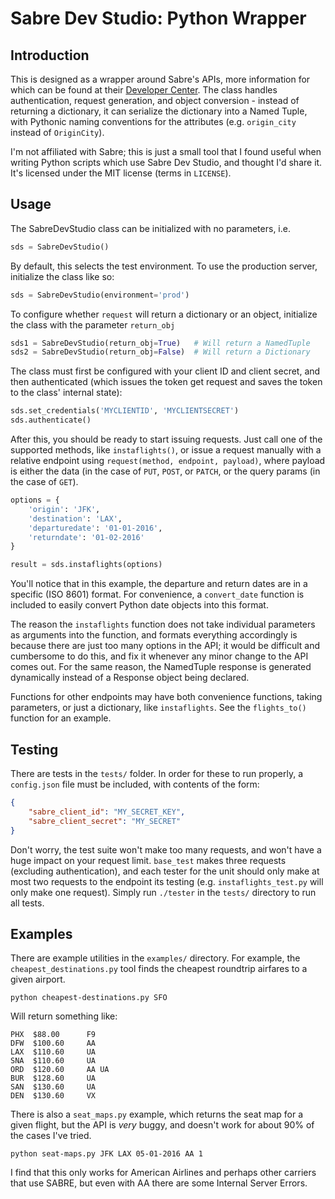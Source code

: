 Sabre Dev Studio: Python Wrapper
==================================

## Introduction

This is designed as a wrapper around Sabre's APIs, more information for which can be found at their [Developer Center](https://developer.sabre.com/docs/read/Home). The class handles authentication, request generation, and object conversion - instead of returning a dictionary, it can serialize the dictionary into a Named Tuple, with Pythonic naming conventions for the attributes (e.g. `origin_city` instead of `OriginCity`).

I'm not affiliated with Sabre; this is just a small tool that I found useful when writing Python scripts which use Sabre Dev Studio, and thought I'd share it. It's licensed under the MIT license (terms in `LICENSE`).

## Usage

The SabreDevStudio class can be initialized with no parameters, i.e.

```python
sds = SabreDevStudio()
```

By default, this selects the test environment. To use the production server, initialize the class like so:

```python
sds = SabreDevStudio(environment='prod')
```

To configure whether `request` will return a dictionary or an object, initialize the class with the parameter `return_obj`

```python
sds1 = SabreDevStudio(return_obj=True)   # Will return a NamedTuple
sds2 = SabreDevStudio(return_obj=False)  # Will return a Dictionary
```

The class must first be configured with your client ID and client secret, and then authenticated (which issues the token get request and saves the token to the class' internal state):

```python
sds.set_credentials('MYCLIENTID', 'MYCLIENTSECRET')
sds.authenticate()
```

After this, you should be ready to start issuing requests. Just call one of the supported methods, like `instaflights()`, or issue a request manually with a relative endpoint using `request(method, endpoint, payload)`, where payload is either the data (in the case of `PUT`, `POST`, or `PATCH`, or the query params (in the case of `GET`).

```python
options = {
    'origin': 'JFK',
    'destination': 'LAX',
    'departuredate': '01-01-2016',
    'returndate': '01-02-2016'
}

result = sds.instaflights(options)
```

You'll notice that in this example, the departure and return dates are in a specific (ISO 8601) format. For convenience, a `convert_date` function is included to easily convert Python date objects into this format.

The reason the `instaflights` function does not take individual parameters as arguments into the function, and formats everything accordingly is because there are just too many options in the API; it would be difficult and cumbersome to do this, and fix it whenever any minor change to the API comes out. For the same reason, the NamedTuple response is generated dynamically instead of a Response object being declared.

Functions for other endpoints may have both convenience functions, taking parameters, or just a dictionary, like `instaflights`. See the `flights_to()` function for an example.

## Testing

There are tests in the `tests/` folder. In order for these to run properly, a `config.json` file must be included, with contents of the form:

```json
{
	"sabre_client_id": "MY_SECRET_KEY",
	"sabre_client_secret": "MY_SECRET"
}
```

Don't worry, the test suite won't make too many requests, and won't have a huge impact on your request limit. `base_test` makes three requests (excluding authentication), and each tester for the unit should only make at most two requests to the endpoint its testing (e.g. `instaflights_test.py` will only make one request). Simply run `./tester` in the `tests/` directory to run all tests.

## Examples

There are example utilities in the `examples/` directory. For example, the `cheapest_destinations.py` tool finds the cheapest roundtrip airfares to a given airport. 

```
python cheapest-destinations.py SFO
```

Will return something like:

```
PHX  $88.00      F9
DFW  $100.60     AA
LAX  $110.60     UA
SNA  $110.60     UA
ORD  $120.60     AA UA
BUR  $128.60     UA
SAN  $130.60     UA
DEN  $130.60     VX
```

There is also a `seat_maps.py` example, which returns the seat map for a given flight, but the API is *very* buggy, and doesn't work for about 90% of the cases I've tried.

```
python seat-maps.py JFK LAX 05-01-2016 AA 1
```

I find that this only works for American Airlines and perhaps other carriers that use SABRE, but even with AA there are some Internal Server Errors.

